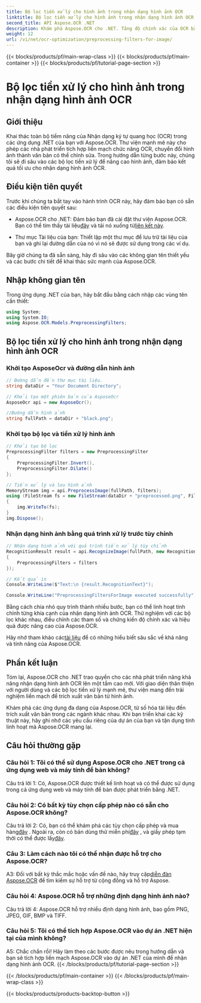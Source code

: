 ```yaml
---
title: Bộ lọc tiền xử lý cho hình ảnh trong nhận dạng hình ảnh OCR
linktitle: Bộ lọc tiền xử lý cho hình ảnh trong nhận dạng hình ảnh OCR
second_title: API Aspose.OCR .NET
description: Khám phá Aspose.OCR cho .NET. Tăng độ chính xác của OCR bằng các bộ lọc tiền xử lý. Tải xuống ngay để tích hợp liền mạch.
weight: 12
url: /vi/net/ocr-optimization/preprocessing-filters-for-image/
---
```


{{< blocks/products/pf/main-wrap-class >}}
{{< blocks/products/pf/main-container >}}
{{< blocks/products/pf/tutorial-page-section >}}

# Bộ lọc tiền xử lý cho hình ảnh trong nhận dạng hình ảnh OCR

## Giới thiệu

Khai thác toàn bộ tiềm năng của Nhận dạng ký tự quang học (OCR) trong các ứng dụng .NET của bạn với Aspose.OCR. Thư viện mạnh mẽ này cho phép các nhà phát triển tích hợp liền mạch chức năng OCR, chuyển đổi hình ảnh thành văn bản có thể chỉnh sửa. Trong hướng dẫn từng bước này, chúng tôi sẽ đi sâu vào các bộ lọc tiền xử lý để nâng cao hình ảnh, đảm bảo kết quả tối ưu cho nhận dạng hình ảnh OCR.

## Điều kiện tiên quyết

Trước khi chúng ta bắt tay vào hành trình OCR này, hãy đảm bảo bạn có sẵn các điều kiện tiên quyết sau:

-  Aspose.OCR cho .NET: Đảm bảo bạn đã cài đặt thư viện Aspose.OCR. Bạn có thể tìm thấy tài liệu[đây](https://reference.aspose.com/ocr/net/) và tải nó xuống từ[liên kết này](https://releases.aspose.com/ocr/net/).

- Thư mục Tài liệu của bạn: Thiết lập một thư mục để lưu trữ tài liệu của bạn và ghi lại đường dẫn của nó vì nó sẽ được sử dụng trong các ví dụ.

Bây giờ chúng ta đã sẵn sàng, hãy đi sâu vào các không gian tên thiết yếu và các bước chi tiết để khai thác sức mạnh của Aspose.OCR.

## Nhập không gian tên

Trong ứng dụng .NET của bạn, hãy bắt đầu bằng cách nhập các vùng tên cần thiết:

```csharp
using System;
using System.IO;
using Aspose.OCR.Models.PreprocessingFilters;
```

## Bộ lọc tiền xử lý cho hình ảnh trong nhận dạng hình ảnh OCR

### Khởi tạo AsposeOcr và đường dẫn hình ảnh

```csharp
// Đường dẫn đến thư mục tài liệu.
string dataDir = "Your Document Directory";

// Khởi tạo một phiên bản của AsposeOcr
AsposeOcr api = new AsposeOcr();

//Đường dẫn hình ảnh
string fullPath = dataDir + "black.png";
```

### Khởi tạo bộ lọc và tiền xử lý hình ảnh

```csharp
// Khởi tạo bộ lọc
PreprocessingFilter filters = new PreprocessingFilter
{
    PreprocessingFilter.Invert(),
    PreprocessingFilter.Dilate()
};

// Tiền xử lý và lưu hình ảnh
MemoryStream img = api.PreprocessImage(fullPath, filters);
using (FileStream fs = new FileStream(dataDir + "preprocessed.png", FileMode.OpenOrCreate))
{
    img.WriteTo(fs);
}
img.Dispose();
```

### Nhận dạng hình ảnh bằng quá trình xử lý trước tùy chỉnh

```csharp
// Nhận dạng hình ảnh với quá trình tiền xử lý tùy chỉnh
RecognitionResult result = api.RecognizeImage(fullPath, new RecognitionSettings
{
    PreprocessingFilters = filters
});

// Kết quả in
Console.WriteLine($"Text:\n {result.RecognitionText}");

Console.WriteLine("PreprocessingFiltersForImage executed successfully");
```

Bằng cách chia nhỏ quy trình thành nhiều bước, bạn có thể linh hoạt tinh chỉnh từng khía cạnh của nhận dạng hình ảnh OCR. Thử nghiệm với các bộ lọc khác nhau, điều chỉnh các tham số và chứng kiến độ chính xác và hiệu quả được nâng cao của Aspose.OCR.

 Hãy nhớ tham khảo các[tài liệu](https://reference.aspose.com/ocr/net/) để có những hiểu biết sâu sắc về khả năng và tính năng của Aspose.OCR.

## Phần kết luận

Tóm lại, Aspose.OCR cho .NET trao quyền cho các nhà phát triển nâng khả năng nhận dạng hình ảnh OCR lên một tầm cao mới. Với giao diện thân thiện với người dùng và các bộ lọc tiền xử lý mạnh mẽ, thư viện mang đến trải nghiệm liền mạch để trích xuất văn bản từ hình ảnh.

Khám phá các ứng dụng đa dạng của Aspose.OCR, từ số hóa tài liệu đến trích xuất văn bản trong các ngành khác nhau. Khi bạn triển khai các kỹ thuật này, hãy ghi nhớ các yêu cầu riêng của dự án của bạn và tận dụng tính linh hoạt mà Aspose.OCR mang lại.


## Câu hỏi thường gặp

### Câu hỏi 1: Tôi có thể sử dụng Aspose.OCR cho .NET trong cả ứng dụng web và máy tính để bàn không?

Câu trả lời 1: Có, Aspose.OCR được thiết kế linh hoạt và có thể được sử dụng trong cả ứng dụng web và máy tính để bàn được phát triển bằng .NET.

### Câu hỏi 2: Có bất kỳ tùy chọn cấp phép nào có sẵn cho Aspose.OCR không?

 Câu trả lời 2: Có, bạn có thể khám phá các tùy chọn cấp phép và mua hàng[đây](https://purchase.aspose.com/buy) . Ngoài ra, còn có bản dùng thử miễn phí[đây](https://releases.aspose.com/) , và giấy phép tạm thời có thể được lấy[đây](https://purchase.aspose.com/temporary-license/).

### Câu 3: Làm cách nào tôi có thể nhận được hỗ trợ cho Aspose.OCR?

A3: Đối với bất kỳ thắc mắc hoặc vấn đề nào, hãy truy cập[diễn đàn Aspose.OCR](https://forum.aspose.com/c/ocr/16) để tìm kiếm sự hỗ trợ từ cộng đồng và hỗ trợ Aspose.

### Câu hỏi 4: Aspose.OCR hỗ trợ những định dạng hình ảnh nào?

Câu trả lời 4: Aspose.OCR hỗ trợ nhiều định dạng hình ảnh, bao gồm PNG, JPEG, GIF, BMP và TIFF.

### Câu hỏi 5: Tôi có thể tích hợp Aspose.OCR vào dự án .NET hiện tại của mình không?

A5: Chắc chắn rồi! Hãy làm theo các bước được nêu trong hướng dẫn và bạn sẽ tích hợp liền mạch Aspose.OCR vào dự án .NET của mình để nhận dạng hình ảnh OCR.
{{< /blocks/products/pf/tutorial-page-section >}}

{{< /blocks/products/pf/main-container >}}
{{< /blocks/products/pf/main-wrap-class >}}

{{< blocks/products/products-backtop-button >}}
